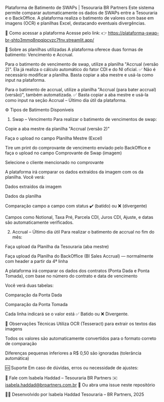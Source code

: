 Plataforma de Batimento de SWAPs | Tesouraria BR Partners
Este sistema permite comparar automaticamente os dados de SWAPs entre a Tesouraria e o BackOffice.
A plataforma realiza o batimento de valores com base em imagens (OCR) e planilhas Excel, destacando eventuais divergências.

🔗 Como acessar a plataforma
Acesse pelo link:
👉 https://plataforma-swap-br-shto3mmq8npqjpcvzc7fnv.streamlit.app/

📌 Sobre as planilhas utilizadas
A plataforma oferece duas formas de batimento: Vencimento e Accrual.

Para o batimento de vencimento de swap, utilize a planilha "Accrual (versão 2)".
Ela já realiza o cálculo automático do fator CDI e do NI oficial.
✅ Não é necessário modificar a planilha. Basta copiar a aba mestre e usá-la como input na plataforma.

Para o batimento de accrual, utilize a planilha "Accrual (para bater accrual) (versão)", também automatizada.
✅ Basta copiar a aba mestre e usá-la como input na seção Accrual – Último dia útil da plataforma.

⚙️ Tipos de Batimento Disponíveis
1. Swap – Vencimento
Para realizar o batimento de vencimentos de swap:

Copie a aba mestre da planilha "Accrual (versão 2)"

Faça o upload no campo Planilha Mestre (Excel)

Tire um print do comprovante de vencimento enviado pelo BackOffice e faça o upload no campo Comprovante de Swap (imagem)

Selecione o cliente mencionado no comprovante

A plataforma irá comparar os dados extraídos da imagem com os da planilha.
Você verá:

Dados extraídos da imagem

Dados da planilha

Comparação campo a campo com status ✔️ (batido) ou ❌ (divergente)

Campos como Notional, Taxa Pré, Parcela CDI, Juros CDI, Ajuste, e datas são automaticamente verificados.

2. Accrual – Último dia útil
Para realizar o batimento de accrual no fim do mês:

Faça upload da Planilha da Tesouraria (aba mestre)

Faça upload da Planilha do BackOffice (BI Sales Accrual) — normalmente com header a partir da 4ª linha

A plataforma irá comparar os dados dos contratos (Ponta Dada e Ponta Tomada), com base no número do contrato e data de vencimento

Você verá duas tabelas:

Comparação da Ponta Dada

Comparação da Ponta Tomada

Cada linha indicará se o valor está ✅ Batido ou ❌ Divergente.

🧠 Observações Técnicas
Utiliza OCR (Tesseract) para extrair os textos das imagens

Todos os valores são automaticamente convertidos para o formato correto de comparação

Diferenças pequenas inferiores a R$ 0,50 são ignoradas (tolerância automática)

🆘 Suporte
Em caso de dúvidas, erros ou necessidade de ajustes:

📧 Fale com Isabela Haddad – Tesouraria BR Partners
✉️ isabela.haddad@brpartners.com.br
📂 Ou abra uma issue neste repositório

👩‍💻 Desenvolvido por
Isabela Haddad
Tesouraria – BR Partners, 2025
